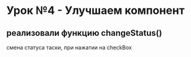 # Урок №4 - Улучшаем компонент

## реализовали функцию changeStatus()
смена статуса таски, при нажатии на checkBox